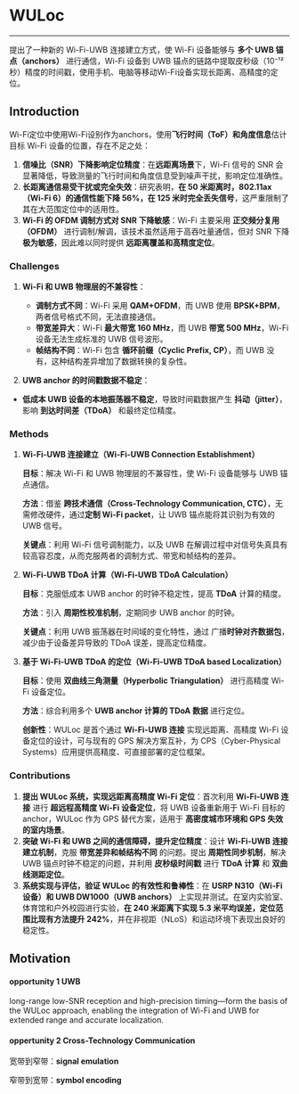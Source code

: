 # WULoc

------

提出了一种新的 Wi-Fi-UWB 连接建立方式，使 Wi-Fi 设备能够与 **多个 UWB 锚点（anchors）** 进行通信，Wi-Fi 设备到 UWB 锚点的链路中提取皮秒级（10⁻¹²秒）精度的时间戳，使用手机、电脑等移动Wi-Fi设备实现长距离、高精度的定位。

## Introduction

Wi-Fi定位中使用Wi-Fi设别作为anchors，使用**飞行时间（ToF）和角度信息**估计目标 Wi-Fi 设备的位置，存在不足之处：

1. **信噪比（SNR）下降影响定位精度**：在**远距离场景**下，Wi-Fi 信号的 SNR 会显著降低，导致测量的飞行时间和角度信息受到噪声干扰，影响定位准确性。
2. **长距离通信易受干扰或完全失效**：研究表明，**在 50 米距离时，802.11ax（Wi-Fi 6）的通信性能下降 56%，在 125 米时完全丢失信号**，这严重限制了其在大范围定位中的适用性。
3. **Wi-Fi 的 OFDM 调制方式对 SNR 下降敏感**：Wi-Fi 主要采用 **正交频分复用（OFDM）** 进行调制/解调，该技术虽然适用于高吞吐量通信，但对 SNR 下降 **极为敏感**，因此难以同时提供 **远距离覆盖和高精度定位**。

### Challenges

1. **Wi-Fi 和 UWB 物理层的不兼容性**：
   - **调制方式不同**：Wi-Fi 采用 **QAM+OFDM**，而 UWB 使用 **BPSK+BPM**，两者信号格式不同，无法直接通信。
   - **带宽差异大**：Wi-Fi **最大带宽 160 MHz**，而 UWB **带宽 500 MHz**，Wi-Fi 设备无法生成标准的 UWB 信号波形。
   - **帧结构不同**：Wi-Fi 包含 **循环前缀（Cyclic Prefix, CP）**，而 UWB 没有，这种结构差异增加了数据转换的复杂性。

2. **UWB anchor 的时间戳数据不稳定**：

- **低成本 UWB 设备的本地振荡器不稳定**，导致时间戳数据产生 **抖动（jitter）**，影响 **到达时间差（TDoA）** 和最终定位精度。

### Methods

1. **Wi-Fi-UWB 连接建立（Wi-Fi-UWB Connection Establishment）**

   **目标**：解决 Wi-Fi 和 UWB 物理层的不兼容性，使 Wi-Fi 设备能够与 UWB 锚点通信。

   **方法**：借鉴 **跨技术通信（Cross-Technology Communication, CTC）**，无需修改硬件，通过**定制 Wi-Fi packet**，让 UWB 锚点能将其识别为有效的 UWB 信号。

   **关键点**：利用 Wi-Fi 信号调制能力，以及 UWB 在解调过程中对信号失真具有较高容忍度，从而克服两者的调制方式、带宽和帧结构的差异。

2. **Wi-Fi-UWB TDoA 计算（Wi-Fi-UWB TDoA Calculation）**

   **目标**：克服低成本 UWB anchor 的时钟不稳定性，提高 **TDoA** 计算的精度。

   **方法**：引入 **周期性校准机制**，定期同步 UWB anchor 的时钟。

   **关键点**：利用 UWB 振荡器在时间域的变化特性，通过 广播**时钟对齐数据包**，减少由于设备差异导致的 TDoA 误差，提高定位精度。

3. **基于 Wi-Fi-UWB TDoA 的定位（Wi-Fi-UWB TDoA based Localization）**

   **目标**：使用 **双曲线三角测量（Hyperbolic Triangulation）** 进行高精度 Wi-Fi 设备定位。

   **方法**：综合利用多个 **UWB anchor 计算的 TDoA 数据** 进行定位。

   **创新性**：WULoc 是首个通过 **Wi-Fi-UWB 连接** 实现远距离、高精度 Wi-Fi 设备定位的设计，可与现有的 GPS 解决方案互补，为 CPS（Cyber-Physical Systems）应用提供高精度、可直接部署的定位框架。

### Contributions

1. **提出 WULoc 系统，实现远距离高精度 Wi-Fi 定位**：首次利用 **Wi-Fi-UWB 连接** 进行 **超远程高精度 Wi-Fi 设备定位**，将 UWB 设备重新用于 Wi-Fi 目标的 anchor，WULoc 作为 GPS 替代方案，适用于 **高密度城市环境和 GPS 失效的室内场景**。
2. **突破 Wi-Fi 和 UWB 之间的通信障碍，提升定位精度**：设计 **Wi-Fi-UWB 连接建立机制**，克服 **带宽差异和帧结构不同** 的问题。提出 **周期性同步机制**，解决 UWB 锚点时钟不稳定的问题，并利用 **皮秒级时间戳** 进行 **TDoA 计算** 和 **双曲线测距定位**。
3. **系统实现与评估，验证 WULoc 的有效性和鲁棒性**：在 **USRP N310（Wi-Fi 设备）和 UWB DW1000（UWB anchors）** 上实现并测试。在室内实验室、体育馆和户外校园进行实验，**在 240 米距离下实现 5.3 米平均误差，定位范围比现有方法提升 242%**，并在非视距（NLoS）和运动环境下表现出良好的稳定性。

## Motivation

#### opportunity 1 UWB

long-range low-SNR reception and high-precision timing—form the basis of the WULoc approach, enabling the integration of Wi-Fi and UWB for extended range and accurate localization.

#### oppertunity 2 Cross-Technology Communication

宽带到窄带：**signal emulation**

窄带到宽带：**symbol encoding**

